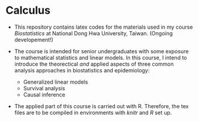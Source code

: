 # Calculus

- This repository contains latex codes for the materials used in my course *Biostatistics* at National Dong Hwa University, Taiwan.  (Ongoing developement!)

- The course is intended for senior undergraduates with some exposure to mathematical statistics and linear models.  In this course, I intend to introduce the theorectical *and* applied aspects of three common analysis approaches in biostatistics and epidemiology:
  - Generalized linear models
  - Survival analysis
  - Causal inference

- The applied part of this course is carried out with R.  Therefore, the tex files are to be compiled in environments with *knitr* and *R* set up.
